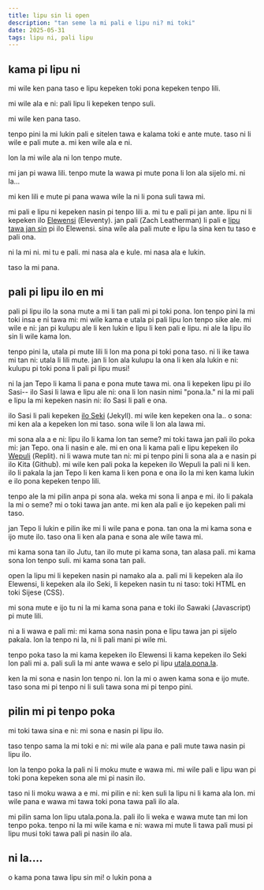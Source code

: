 ```yaml
---
title: lipu sin li open
description: "tan seme la mi pali e lipu ni? mi toki"
date: 2025-05-31
tags: lipu ni, pali lipu
---
```


## kama pi lipu ni

mi wile ken pana taso e lipu kepeken toki pona kepeken tenpo lili. 

mi wile ala e ni: pali lipu li kepeken tenpo suli. 

mi wile ken pana taso. 

tenpo pini la mi lukin pali e sitelen tawa e kalama toki e ante mute. taso ni li wile e pali mute a. mi ken wile ala e ni. 

lon la mi wile ala ni lon tenpo mute. 

mi jan pi wawa lili. tenpo mute la wawa pi mute pona li lon ala sijelo mi. ni la...

mi ken lili e mute pi pana wawa wile la ni li pona suli tawa mi. 

mi pali e lipu ni kepeken nasin pi tenpo lili a. mi tu e pali pi jan ante. lipu ni li kepeken ilo [Elewensi](https://www.11ty.dev/docs/) (<span lang="en">Eleventy</span>). jan pali (<span lang="en">Zach Leatherman</span>) li pali e [lipu tawa jan sin](https://github.com/11ty/eleventy-base-blog) pi ilo Elewensi. sina wile ala pali mute e lipu la sina ken tu taso e pali ona. 

ni la mi ni. mi tu e pali. mi nasa ala e kule. mi nasa ala e lukin. 

taso la mi pana. 

## pali pi lipu ilo en mi

pali pi lipu ilo la sona mute a mi li tan pali mi pi toki pona. lon tenpo pini la mi toki insa e ni tawa mi: mi wile kama e utala pi pali lipu lon tenpo sike ale. mi wile e ni: jan pi kulupu ale li ken lukin e lipu li ken pali e lipu. ni ale la lipu ilo sin li wile kama lon. 

tenpo pini la, utala pi mute lili li lon ma pona pi toki pona taso. ni li ike tawa mi tan ni: utala li lili mute. jan li lon ala kulupu la ona li ken ala lukin e ni: kulupu pi toki pona li pali pi lipu musi! 

ni la jan Tepo li kama li pana e pona mute tawa mi. ona li kepeken lipu pi ilo Sasi-- ilo Sasi li lawa e lipu ale ni: ona li lon nasin nimi "pona.la." ni la mi pali e lipu la mi kepeken nasin ni: ilo Sasi li pali e ona. 

ilo Sasi li pali kepeken [ilo Seki](https://jekyllrb.com/) (<span lang="en">Jekyll</span>). mi wile ken kepeken ona la.. o sona: mi ken ala a kepeken lon mi taso. sona wile li lon ala lawa mi. 

mi sona ala a e ni: lipu ilo li kama lon tan seme? mi toki tawa jan pali ilo poka mi: jan Tepo. ona li nasin e ale. mi en ona li kama pali e lipu kepeken ilo [Wepuli](https://replit.com/) (<span lang="en">Replit</span>). ni li wawa mute tan ni: mi pi tenpo pini li sona ala a e nasin pi ilo Kita (Github). mi wile ken pali poka la kepeken ilo Wepuli la pali ni li ken. ilo li pakala la jan Tepo li ken kama li ken pona e ona ilo la mi ken kama lukin e ilo pona kepeken tenpo lili. 

tenpo ale la mi pilin anpa pi sona ala. weka mi sona li anpa e mi. ilo li pakala la mi o seme? mi o toki tawa jan ante. mi ken ala pali e ijo kepeken pali mi taso. 

jan Tepo li lukin e pilin ike mi li wile pana e pona. tan ona la mi kama sona e ijo mute ilo. taso ona li ken ala pana e sona ale wile tawa mi. 

mi kama sona tan ilo Jutu, tan ilo mute pi kama sona, tan alasa pali. mi kama sona lon tenpo suli. mi kama sona tan pali. 

open la lipu mi li kepeken nasin pi namako ala a. pali mi li kepeken ala ilo Elewensi, li kepeken ala ilo Seki, li kepeken nasin tu ni taso: toki <span lang="en">HTML</span> en toki Sijese (<span lang="en">CSS</span>). 

mi sona mute e ijo tu ni la mi kama sona pana e toki ilo Sawaki (<span lang="en">Javascript</span>) pi mute lili.

ni a li wawa e pali mi: mi kama sona nasin pona e lipu tawa jan pi sijelo pakala. lon la tenpo ni la, ni li pali mani pi wile mi.

tenpo poka taso la mi kama kepeken ilo Elewensi li kama kepeken ilo Seki lon pali mi a. pali suli la mi ante wawa e selo pi lipu [utala.pona.la](https://utala.pona.la). 

ken la mi sona e nasin lon tenpo ni. lon la mi o awen kama sona e ijo mute. taso sona mi pi tenpo ni li suli tawa sona mi pi tenpo pini. 

## pilin mi pi tenpo poka

mi toki tawa sina e ni: mi sona e nasin pi lipu ilo. 

taso tenpo sama la mi toki e ni: mi wile ala pana e pali mute tawa nasin pi lipu ilo.

lon la tenpo poka la pali ni li moku mute e wawa mi. mi wile pali e lipu wan pi toki pona kepeken sona ale mi pi nasin ilo. 

taso ni li moku wawa a e mi. mi pilin e ni: ken suli la lipu ni li kama ala lon. mi wile pana e wawa mi tawa toki pona tawa pali ilo ala. 

mi pilin sama lon lipu utala.pona.la. pali ilo li weka e wawa mute tan mi lon tenpo poka. tenpo ni la mi wile kama e ni: wawa mi mute li tawa pali musi pi lipu musi toki tawa pali pi nasin ilo ala. 

## ni la....
 
o kama pona tawa lipu sin mi! o lukin pona a 